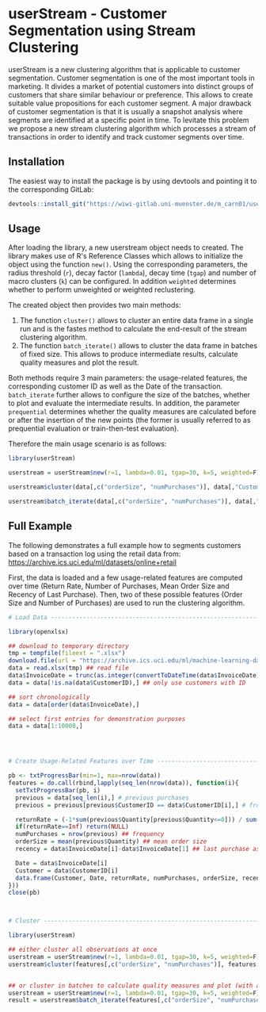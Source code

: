 # userStream - Customer Segmentation using Stream Clustering

userStream is a new clustering algorithm that is applicable to customer segmentation.
Customer segmentation is one of the most important tools in marketing.
It divides a market of potential customers into distinct groups of customers that share similar behaviour or preference.
This allows to create suitable value propositions for each customer segment.
A major drawback of customer segmentation is that it is usually a snapshot analysis where segments are identified at a specific point in time.
To levitate this problem we propose a new stream clustering algorithm which processes a stream of transactions in order to identify and track customer segments over time.

## Installation

The easiest way to install the package is by using devtools and pointing it to the corresponding GitLab:

```R
devtools::install_git("https://wiwi-gitlab.uni-muenster.de/m_carn01/userStream")
```


## Usage

After loading the library, a new userstream object needs to created. The library makes use of R's Reference Classes which allows to initialize the object using the function `new()`. Using the corresponding parameters, the radius threshold (`r`), decay factor (`lambda`), decay time (`tgap`) and number of macro clusters (`k`) can be configured. In addition `weighted` determines whether to perform unweighted or weighted reclustering.

The created object then provides two main methods:
1. The function `cluster()` allows to cluster an entire data frame in a single run and is the fastes method to calculate the end-result of the stream clustering algorithm.
2. The function `batch_iterate()` allows to cluster the data frame in batches of fixed size. This allows to produce intermediate results, calculate quality measures and plot the result.

Both methods require 3 main parameters: the usage-related features, the corresponding customer ID as well as the Date of the transaction. `batch_iterate` further allows to configure the size of the batches, whether to plot and evaluate the intermediate results. In addition, the parameter `prequential` determines whether the quality measures are calculated before or after the insertion of the new points (the former is usually referred to as prequential evaluation or train-then-test evaluation).

Therefore the main usage scenario is as follows:
```R
library(userStream)

userstream = userStream$new(r=1, lambda=0.01, tgap=30, k=5, weighted=F)

userstream$cluster(data[,c("orderSize", "numPurchases")], data[,"Customer"], data[,"Date"])

userstream$batch_iterate(data[,c("orderSize", "numPurchases")], data[,"Customer"], data[,"Date"], clients, export=F, horizon=1000, plot=T, evaluate=T, prequential=F, sleep=0)
```




## Full Example

The following demonstrates a full example how to segments customers based on a transaction log using the retail data from: https://archive.ics.uci.edu/ml/datasets/online+retail

First, the data is loaded and a few usage-related features are computed over time (Return Rate, Number of Purchases, Mean Order Size and Recency of Last Purchase). Then, two of these possible features (Order Size and Number of Purchases) are used to run the clustering algorithm.

```R
# Load Data ---------------------------------------------------------------

library(openxlsx)

## download to temporary directory
tmp = tempfile(fileext = ".xlsx")
download.file(url = "https://archive.ics.uci.edu/ml/machine-learning-databases/00352/Online Retail.xlsx", destfile = tmp, mode="wb")
data = read.xlsx(tmp) ## read file
data$InvoiceDate = trunc(as.integer(convertToDateTime(data$InvoiceDate))/60/60/24) ## convert to date time in days
data = data[!is.na(data$CustomerID),] ## only use customers with ID

## sort chronologically
data = data[order(data$InvoiceDate),]

## select first entries for demonstration purposes
data = data[1:10000,]




# Create Usage-Related Features over Time ---------------------------------

pb <- txtProgressBar(min=1, max=nrow(data))
features = do.call(rbind,lapply(seq_len(nrow(data)), function(i){
  setTxtProgressBar(pb, i)
  previous = data[seq_len(i),] # previous purchases
  previous = previous[previous$CustomerID == data$CustomerID[i],] # from customer

  returnRate = (-1*sum(previous$Quantity[previous$Quantity<=0])) / sum(previous$Quantity[previous$Quantity > 0]) ## returned percentage of products
  if(returnRate==Inf) return(NULL)
  numPurchases = nrow(previous) ## frequency
  orderSize = mean(previous$Quantity) ## mean order size
  recency = data$InvoiceDate[i]-data$InvoiceDate[1] ## last purchase as days since start

  Date = data$InvoiceDate[i]
  Customer = data$CustomerID[i]
  data.frame(Customer, Date, returnRate, numPurchases, orderSize, recency, stringsAsFactors = F) #, orderSize, recency
}))
close(pb)



# Cluster -----------------------------------------------------------------

library(userStream)

## either cluster all observations at once
userstream = userStream$new(r=1, lambda=0.01, tgap=30, k=5, weighted=F)
userstream$cluster(features[,c("orderSize", "numPurchases")], features[,"Customer"], features[,"Date"])


## or cluster in batches to calculate quality measures and plot (with a delay of 1 second between batches for better visualization)
userstream = userStream$new(r=1, lambda=0.01, tgap=30, k=5, weighted=F)
result = userstream$batch_iterate(features[,c("orderSize", "numPurchases")], features[,"Customer"], features[,"Date"], horizon=1000, plot=T, evaluate=T, prequential=F, sleep=1)
```
